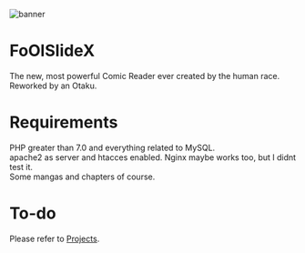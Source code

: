 ![banner](https://github.com/saintly2k/FoOlSlideX/blob/main/assets/img/banner.png?raw=true)
# FoOlSlideX
The new, most powerful Comic Reader ever created by the human race. Reworked by an Otaku.

# Requirements
PHP greater than 7.0 and everything related to MySQL.<br>
apache2 as server and htacces enabled. Nginx maybe works too, but I didnt test it.<br>
Some mangas and chapters of course.

# To-do
Please refer to [Projects](https://github.com/saintly2k/FoOlSlideX/projects).

